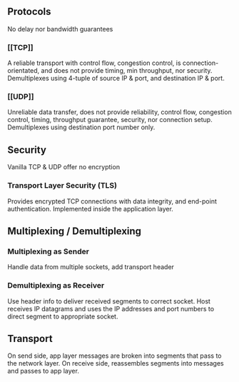 ## Protocols
No delay nor bandwidth guarantees
### [[TCP]]
A reliable transport with control flow, congestion control, is connection-orientated, and does not provide timing, min throughput, nor security. 
Demultiplexes using 4-tuple of source IP & port, and destination IP & port. 
### [[UDP]]
Unreliable data transfer, does not provide reliability, control flow, congestion control, timing, throughput guarantee, security, nor connection setup. 
Demultiplexes using destination port number only. 
## Security
Vanilla TCP & UDP offer no encryption
### Transport Layer Security (TLS)
Provides encrypted TCP connections with data integrity, and end-point authentication. Implemented inside the application layer. 
## Multiplexing / Demultiplexing
### Multiplexing as Sender
Handle data from multiple sockets, add transport header
### Demultiplexing as Receiver
Use header info to deliver received segments to correct socket. Host receives IP datagrams and uses the IP addresses and port numbers to direct segment to appropriate socket. 
## Transport
On send side, app layer messages are broken into segments that pass to the network layer. On receive side, reassembles segments into messages and passes to app layer. 
